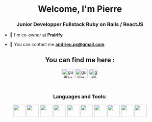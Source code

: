 <h1 align="center">Welcome, I'm Pierre </h1>

<h3 align="center">Junior Developper Fullstack Ruby on Rails / ReactJS </h3>

- 📂 I'm co-owner at **[Prairify](https://prairify.me)**

- 📧 You can contact me  **andrieu.ps@gmail.com**

<h2 align="center">You can find me here : </h2>


<p align="center">
<a href="https://twitter.com/TnyGZz" target="blank"><img align="center" src="https://raw.githubusercontent.com/rahuldkjain/github-profile-readme-generator/master/src/images/icons/Social/twitter.svg" alt="guillaume_rygn" height="30" width="40" /></a>
<a href="https://www.linkedin.com/in/pierre-andrieu-4103bb176/" target="blank"><img align="center" src="https://raw.githubusercontent.com/rahuldkjain/github-profile-readme-generator/master/src/images/icons/Social/linked-in-alt.svg" alt="guillaume-reygner" height="30" width="40" /></a>
<a href="https://www.codewars.com/users/PierreAND" target="blank"><img align="center" src="https://www.codewars.com/packs/assets/logo.61192cf7.svg" alt="guillaume-rygn" height="30" width="30" /></a>
</p>
<h3 align="center" style="margin-top:50px">Languages and Tools:</h3>
<p align="center">
<a href="https://rubyonrails.org/" target="_blank" rel="noreferrer"> <img src="https://cdn.jsdelivr.net/gh/devicons/devicon/icons/rails/rails-original-wordmark.svg" width="40" height="40"/></a>
<a href="https://tailwindcss.com/" target="_blank" rel="noreferrer"> <img src="https://cdn.jsdelivr.net/gh/devicons/devicon/icons/tailwindcss/tailwindcss-plain.svg" width="40" height="40"/></a>
<a href="https://www.w3.org/css/" target="_blank" rel="noreferrer"> <img src="https://cdn.jsdelivr.net/gh/devicons/devicon/icons/css3/css3-original-wordmark.svg" width="40" height="40"/></a>
<a href="https://www.w3.org/html/" target="_blank" rel="noreferrer"> <img src="https://cdn.jsdelivr.net/gh/devicons/devicon/icons/html5/html5-original-wordmark.svg" width="40" height="40"/></a>
<a href="https://www.postgresql.org/" target="_blank" rel="noreferrer"> <img src="https://cdn.jsdelivr.net/gh/devicons/devicon/icons/postgresql/postgresql-original-wordmark.svg" width="40" height="40"/></a>
<a href="https://www.ruby-lang.org/fr/" target="_blank" rel="noreferrer"> <img src="https://cdn.jsdelivr.net/gh/devicons/devicon/icons/ruby/ruby-original-wordmark.svg" width="40" height="40"/></a>
<a href="https://www.heroku.com/" target="_blank" rel="noreferrer"> <img src="https://cdn.jsdelivr.net/gh/devicons/devicon/icons/heroku/heroku-plain.svg" width="40" height="40"/></a>
<a href="https://git-scm.com/" target="_blank" rel="noreferrer"> <img src="https://cdn.jsdelivr.net/gh/devicons/devicon/icons/git/git-original-wordmark.svg" width="40" height="40"/></a>
<a href="https://developer.mozilla.org/fr/docs/Web/JavaScript" target="_blank" rel="noreferrer"> <img src="https://cdn.jsdelivr.net/gh/devicons/devicon/icons/javascript/javascript-original.svg" width="40" height="40"/></a>
<a href="https://fr.reactjs.org/" target="_blank" rel="noreferrer"> <img src="https://cdn.jsdelivr.net/gh/devicons/devicon/icons/react/react-original.svg" width="40" height="40"/></a>













